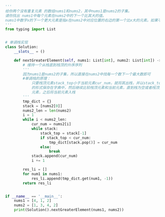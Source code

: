 
<BlogInfo id="1269" title="5.下一个更大元素 I" author="白日梦想猿" pv=0 read_times=0 pre_cost_time="1分1秒" category="leetcode" tag_list="['leetcode']" create_time="2021.10.19 09:32:06" update_time="2023.02.08 22:19:54" />

```python
'''
给你两个没有重复元素 的数组nums1和nums2，其中nums1是nums2的子集。
请你找出 nums1中每个元素在nums2中的下一个比其大的值。
nums1中数字x的下一个更大元素是指x在nums2中对应位置的右边的第一个比x大的元素。如果不存在，对应位置输出 -1 。
'''
from typing import List


# 单调栈实现
class Solution:
    __slots__ = ()

    def nextGreaterElement(self, nums1: List[int], nums2: List[int]) -> List[int]:
        # 维持一个从栈底到栈顶的升序序列
        '''
        因为nums1是nums2的子集，所以直接在nums2中找每一个数下一个最大数即可
        #单调栈的原理：
            只要栈顶元素stack_top小于当前元素cur_num，就将其出栈，并以stack_top:cur_num
            的形式保存在字典中，然后继续比较栈顶元素和当前元素，直到栈为空或者栈顶元素大于当前
            元素，之后将当前元素入栈
        '''
        tmp_dict = {}
        stack = [nums2[0]]
        nums2_len = len(nums2)
        i = 1
        while i < nums2_len:
            cur_num = nums2[i]
            while stack:
                stack_top = stack[-1]
                if stack_top < cur_num:
                    tmp_dict[stack.pop()] = cur_num
                else:
                    break
            stack.append(cur_num)
            i += 1

        res_li = []
        for num1 in nums1:
            res_li.append(tmp_dict.get(num1, -1))
        return res_li


if __name__ == '__main__':
    nums1 = [4, 1, 2]
    nums2 = [1, 3, 4, 2]
    print(Solution().nextGreaterElement(nums1, nums2))

```
